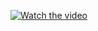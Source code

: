 [![Watch the video](https://img.youtube.com/vi/g5OlQHLpRaA/maxresdefault.jpg)](https://youtu.be/g5OlQHLpRaA)
